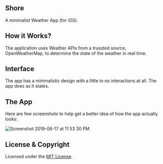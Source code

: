## Shore
A minimalist Weather App (for iOS).

## How it Works?
The application uses Weather APIs from a trussted source, OpenWeatherMap, to determine the state of the weather in real time.

## Interface
The app has a minimalistic design with a little to no interactions at all. The app does as it states.

## The App
Here are few screenshots to help get a better idea of how the app actually looks:



![Screenshot 2019-06-17 at 11 53 30 PM](https://user-images.githubusercontent.com/32016777/59627646-588a7b00-915c-11e9-912d-2077ad9d236b.png)

## License & Copyright

Licensed under the [MIT License](LICENSE).

